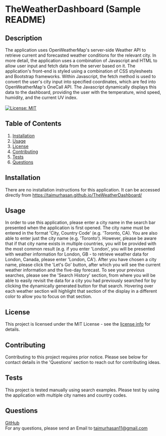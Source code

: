 # TheWeatherDashboard (Sample README)
  ## Description
  The application uses OpenWeatherMap's server-side Weather API to retrieve current and forecasted weather conditions for the relevant city. In more detail, the application uses a combination of Javascript and HTML to allow user input and fetch data from the server based on it. The application's front-end is styled using a combination of CSS stylesheets and Bootstrap frameworks. Within Javascript, the fetch method is used to convert the user's city input into specified coordinates, which are fed into OpenWeatherMap's OneCall API. The Javascript dynamically displays this data to the dashboard, providing the user with the temperature, wind speed, humidity, and the current UV index.
  <br/>
  <br/>
  [![License: MIT](https://img.shields.io/badge/License-MIT-yellow.svg)](https://opensource.org/licenses/MIT)

  ## Table of Contents
  
  1. [ Installation ](#installation)
  2. [ Usage ](#usage)
  3. [ License ](#license)
  4. [ Contributing ](#contributing)
  5. [ Tests ](#tests)
  6. [ Questions ](#questions)
  

  <a name="installation"></a>

  ## Installation
  There are no installation instructions for this application. It can be accessed directly from https://taimurhasan.github.io/TheWeatherDashboard/

  <a name="usage"></a>

  ## Usage
  In order to use this application, please enter a city name in the search bar presented when the application is first opened. The city name must be entered in the format 'City, Country Code' (e.g. 'Toronto, CA). You are also able to enter just the city name (e.g. 'Toronto'). However, please be aware that if that city name exists in multiple countries, you will be provided with the most common result (e.g. if you enter 'London', you will be presented with weather information for London, GB - to retrieve weather data for London, Canada, please enter 'London, CA'). After you have chosen a city name, please click the 'Let's Go' button, after which you will see the current weather information and the five-day forecast. To see your previous searches, please see the 'Search History' section, from where you will be able to easily revisit the data for a city you had previously searched for by clicking the dynamically generated button for that search. Hovering over each weather section will highlight that section of the display in a different color to allow you to focus on that section.

  
  <a name="license"></a>
  ## License
  This project is licensed under the MIT License - see the [license info](https://opensource.org/licenses/MIT) for details.
  
  
  <a name="contributing"></a>

  ## Contributing

  Contributing to this project requires prior notice. Please see below for contact details in the 'Questions' section to reach out for contributing ideas.

  <a name="tests"></a>

  ## Tests

  This project is tested manually using search examples. Please test by using the application with multiple city names and country codes.

  <a name="questions"></a>
  
  ## Questions
  
  [GitHub](https://github.com/TaimurHasan) <br/>
  For any questions, please send an Email to [taimurhasan11@gmail.com](mailto:taimurhasan11@gmail.com)

  